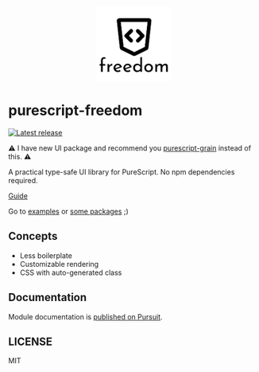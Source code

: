 <p align="center">
  <img src="logo.png?raw=true" alt="freedom" width="150" />
</p>

# purescript-freedom

[![Latest release](http://img.shields.io/github/release/purescript-freedom/purescript-freedom.svg)](https://github.com/purescript-freedom/purescript-freedom/releases)

:warning: I have new UI package and recommend you [purescript-grain](https://github.com/purescript-grain/purescript-grain) instead of this. :warning:

A practical type-safe UI library for PureScript. No npm dependencies required.

[Guide](https://github.com/purescript-freedom/purescript-freedom/tree/master/docs)

Go to [examples](https://github.com/purescript-freedom/purescript-freedom/tree/master/examples) or [some packages](https://github.com/purescript-freedom) ;)

## Concepts
- Less boilerplate
- Customizable rendering
- CSS with auto-generated class

## Documentation

Module documentation is [published on Pursuit](http://pursuit.purescript.org/packages/purescript-freedom).

## LICENSE

MIT
